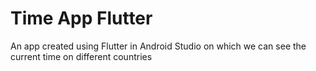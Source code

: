 # Time App Flutter
 An app created using Flutter in Android Studio on which we can see the current time on different countries
